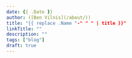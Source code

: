 ```yaml
---
date: {{ .Date }}
author: ([Ben Vilnis](/about/))
title: "{{ replace .Name "-" " " | title }}"
linkTitle: ""
description: ""
tags: ["blog"]
draft: true
---
```


